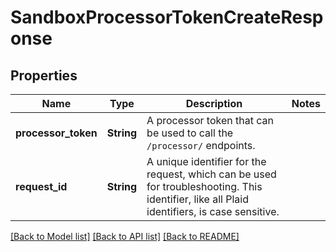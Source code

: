 # SandboxProcessorTokenCreateResponse

## Properties

Name | Type | Description | Notes
------------ | ------------- | ------------- | -------------
**processor_token** | **String** | A processor token that can be used to call the `/processor/` endpoints. | 
**request_id** | **String** | A unique identifier for the request, which can be used for troubleshooting. This identifier, like all Plaid identifiers, is case sensitive. | 

[[Back to Model list]](../README.md#documentation-for-models) [[Back to API list]](../README.md#documentation-for-api-endpoints) [[Back to README]](../README.md)


